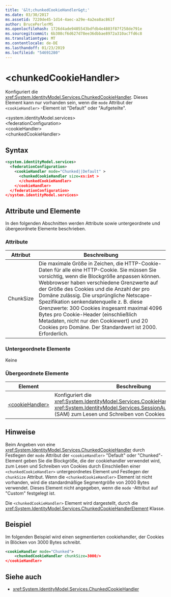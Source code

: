 ```yaml
---
title: '&lt;chunkedCookieHandler&gt;'
ms.date: 03/30/2017
ms.assetid: 7220de45-1d14-4aec-a29e-4a2ea8ac861f
author: BrucePerlerMS
ms.openlocfilehash: 1726d4ade9405543bdfdb4e4803f87f258de791e
ms.sourcegitcommit: 6b308cf6d627d78ee36dbbae8972a310ac7fd6c8
ms.translationtype: MT
ms.contentlocale: de-DE
ms.lasthandoff: 01/23/2019
ms.locfileid: "54691280"
---
```

# <a name="ltchunkedcookiehandlergt"></a>&lt;chunkedCookieHandler&gt;
Konfiguriert die <xref:System.IdentityModel.Services.ChunkedCookieHandler>. Dieses Element kann nur vorhanden sein, wenn die `mode` Attribut der `<cookieHandler>` -Element ist "Default" oder "Aufgeteilte".  
  
 \<system.identityModel.services>  
\<federationConfiguration>  
\<cookieHandler>  
\<chunkedCookieHandler>  
  
## <a name="syntax"></a>Syntax  
  
```xml  
<system.identityModel.services>  
  <federationConfiguration>  
    <cookieHandler mode="Chunked||Default" >  
      <chunkedCookieHandler size=xs:int >  
      </chunkedCookieHandler>  
    </cookieHandler>  
  </federationConfiguration>  
</system.identityModel.services>  
```  
  
## <a name="attributes-and-elements"></a>Attribute und Elemente  
 In den folgenden Abschnitten werden Attribute sowie untergeordnete und übergeordnete Elemente beschrieben.  
  
### <a name="attributes"></a>Attribute  
  
|Attribut|Beschreibung|  
|---------------|-----------------|  
|ChunkSize|Die maximale Größe in Zeichen, die HTTP-Cookie-Daten für alle eine HTTP-Cookie. Sie müssen Sie vorsichtig, wenn die Blockgröße anpassen können. Webbrowser haben verschiedene Grenzwerte auf der Größe des Cookies und die Anzahl der pro Domäne zulässig. Die ursprüngliche Netscape-Spezifikation senkendatenquelle z. B. diese Grenzwerte: 300 Cookies insgesamt maximal 4096 Bytes pro Cookie-Header (einschließlich Metadaten, nicht nur den Cookiewert) und 20 Cookies pro Domäne. Der Standardwert ist 2000. Erforderlich.|  
  
### <a name="child-elements"></a>Untergeordnete Elemente  
 Keine  
  
### <a name="parent-elements"></a>Übergeordnete Elemente  
  
|Element|Beschreibung|  
|-------------|-----------------|  
|[\<cookieHandler>](../../../../../docs/framework/configure-apps/file-schema/windows-identity-foundation/cookiehandler.md)|Konfiguriert die <xref:System.IdentityModel.Services.CookieHandler> , die die <xref:System.IdentityModel.Services.SessionAuthenticationModule> (SAM) zum Lesen und Schreiben von Cookies verwendet.|  
  
## <a name="remarks"></a>Hinweise  
 Beim Angeben von eine <xref:System.IdentityModel.Services.ChunkedCookieHandler> durch Festlegen der `mode` Attribut der `<cookieHandler>` "Default" oder "Chunked"-Element geben Sie die Blockgröße, die der cookiehandler verwendet wird, zum Lesen und Schreiben von Cookies durch Einschließen einer `<chunkedCookieHandler>` untergeordnetes Element und Festlegen der `chunkSize` Attribut. Wenn die `<chunkedCookieHandler>` Element ist nicht vorhanden, wird die standardmäßige Segmentgröße von 2000 Bytes verwendet. Dieses Element nicht angegeben, wenn die `mode` -Attribut auf "Custom" festgelegt ist.  
  
 Die `<chunkedCookieHandler>` Element wird dargestellt, durch die <xref:System.IdentityModel.Services.ChunkedCookieHandlerElement> Klasse.  
  
## <a name="example"></a>Beispiel  
 Im folgenden Beispiel wird einen segmentierten cookiehandler, der Cookies in Blöcken von 3000 Bytes schreibt.  
  
```xml  
<cookieHandler mode="Chunked">  
    <chunkedCookieHandler chunkSize=3000/>  
</cookieHandler>  
```  
  
## <a name="see-also"></a>Siehe auch
- <xref:System.IdentityModel.Services.ChunkedCookieHandler>
